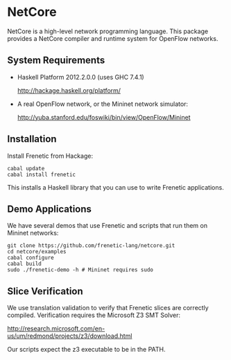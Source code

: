 NetCore
========

NetCore is a high-level network programming language. This package provides
a NetCore compiler and runtime system for OpenFlow networks.

System Requirements
-------------------

- Haskell Platform 2012.2.0.0 (uses GHC 7.4.1)

    http://hackage.haskell.org/platform/

- A real OpenFlow network, or the Mininet network simulator:

    http://yuba.stanford.edu/foswiki/bin/view/OpenFlow/Mininet

Installation
------------

Install Frenetic from Hackage:

    cabal update
    cabal install frenetic

This installs a Haskell library that you can use to write Frenetic applications.

Demo Applications
------------------

We have several demos that use Frenetic and scripts that run them on Mininet
networks:

    git clone https://github.com/frenetic-lang/netcore.git
    cd netcore/examples
    cabal configure
    cabal build
    sudo ./frenetic-demo -h # Mininet requires sudo

Slice Verification
------------------

We use translation validation to verify that Frenetic slices are correctly
compiled. Verification requires the Microsoft Z3 SMT Solver:

  http://research.microsoft.com/en-us/um/redmond/projects/z3/download.html

Our scripts expect the z3 executable to be in the PATH.
